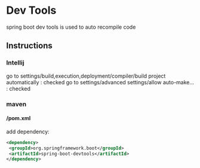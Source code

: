 # Dev Tools
spring boot dev tools is used to auto recompile code
## Instructions
### Intellij
go to settings/build,execution,deployment/compiler/build project automatically : checked
go to settings/advanced settings/allow auto-make... : checked

### maven
#### /pom.xml
add dependency:
```xml
<dependency>
 <groupId>org.springframework.boot</groupId>
 <artifactId>spring-boot-devtools</artifactId>
</dependency>
```